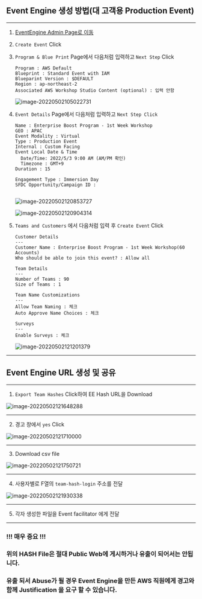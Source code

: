 ## Event Engine 생성 방법(대 고객용 Production Event)

---

1. [EventEngine Admin Page로 이동](https://admin.eventengine.run/dashboard/events) 

2. `Create Event` Click

3. `Program & Blue Print` Page에서 다음처럼 입력하고 `Next Step` Click

   ```
   Program : AWS Default
   Blueprint : Standard Event with IAM
   Blueparint Version : $DEFAULT
   Region : ap-northeast-2
   Associated AWS Workshop Studio Content (optional) : 입력 안함
   ```

   ![image-20220502105022731](images/image-20220502105022731.png)

4. `Event Details` Page에서 다음처럼 입력하고  `Next Step Click`

   ```
   Name : Enterprise Boost Program - 1st Week Workshop
   GEO : APAC
   Event Modality : Virtual
   Type : Production Event
   Internal : Custom Facing
   Event Local Date & Time 
     Date/Time: 2022/5/3 9:00 AM (AM/PM 확인)
     Timezone : GMT+9
   Duration : 15
   
   Engagement Type : Immersion Day
   SFDC Opportunity/Campaign ID : 
    
   ```

   ![image-20220502120853727](images/image-20220502120853727.png)

   ![image-20220502120904314](images/image-20220502120904314.png)



5. `Teams and Customers` 에서 다음처럼 입력 후 `Create Event` Click

   ```
   Customer Details
   ---
   Customer Name : Enterprise Boost Program - 1st Week Workshop(60 Accounts)
   Who should be able to join this event? : Allow all
   
   Team Details
   ---
   Number of Teams : 90
   Size of Teams : 1 
   
   Team Name Customizations
   ---
   Allow Team Naming : 체크
   Auto Approve Name Choices : 체크
   
   Surveys
   ---
   Enable Surveys : 체크
   
   ```

   ![image-20220502121201379](images/image-20220502121201379.png)



---

## Event Engine URL 생성 및 공유

---

1. `Export Team Hashes` Click하여 EE Hash URL을 Download

![image-20220502121648288](images/image-20220502121648288.png)

---

2. 경고 창에서 `yes` Click

![image-20220502121710000](images/image-20220502121710000.png)

---

3. Download csv file

![image-20220502121750721](images/image-20220502121750721.png)

---

4. 사용자별로 F열의 `team-hash-login` 주소를 전달

![image-20220502121930338](images/image-20220502121930338.png)

---

5. 각자 생성한 파일을 Event facilitator 에게 전달

---

### !!! 매우 중요 !!!

### 위의 HASH File은 절대 Public Web에 게시하거나 유출이 되어서는 안됩니다. 

### 유출 되서 Abuse가 될 경우 Event Engine을 만든 AWS 직원에게 경고와 함께 Justification 을 요구 할 수 있습니다.

 











